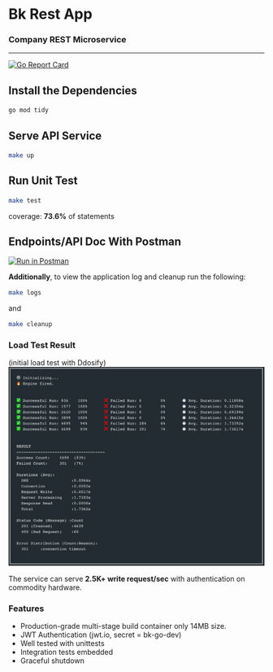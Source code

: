# Bk Rest App

### Company REST Microservice

****
[![Go Report Card](https://goreportcard.com/badge/github.com/by-sabbir/company-microservice-rest)](https://goreportcard.com/report/github.com/by-sabbir/company-microservice-rest)

## Install the Dependencies

```bash
go mod tidy
```

## Serve API Service

```bash
make up
```

## Run Unit Test

```bash
make test
```
coverage: **73.6%** of statements


## Endpoints/API Doc With Postman

[![Run in Postman](https://run.pstmn.io/button.svg)](https://app.getpostman.com/run-collection/19090428-0bb86900-8dd7-4930-83d2-fcc563501c4c?action=collection%2Ffork&collection-url=entityId%3D19090428-0bb86900-8dd7-4930-83d2-fcc563501c4c%26entityType%3Dcollection%26workspaceId%3D755b284e-1801-4e9a-a4d8-36fb74cc2021)

**Additionally**, to view the application log and cleanup run the following:

```bash
make logs
```

and

```bash
make cleanup
```

### Load Test Result
(initial load test with Ddosify)
![Load Test](./img/load_test.png "Load Test with Ddosify")

The service can serve **2.5K+ write request/sec** with authentication on commodity hardware.

### Features

- Production-grade multi-stage build container only 14MB size.
- JWT Authentication (jwt.io, secret = bk-go-dev)
- Well tested with unittests
- Integration tests embedded
- Graceful shutdown
